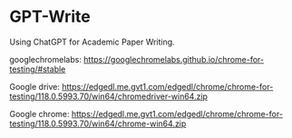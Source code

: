 # GPT-Write
Using ChatGPT for Academic Paper Writing.


googlechromelabs:
	https://googlechromelabs.github.io/chrome-for-testing/#stable

Google drive:
	https://edgedl.me.gvt1.com/edgedl/chrome/chrome-for-testing/118.0.5993.70/win64/chromedriver-win64.zip
	
Google chrome:
	https://edgedl.me.gvt1.com/edgedl/chrome/chrome-for-testing/118.0.5993.70/win64/chrome-win64.zip